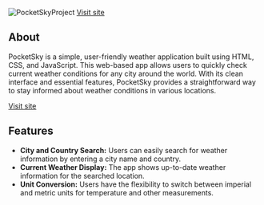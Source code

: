 ![PocketSkyProject](https://github.com/user-attachments/assets/155ef123-46d7-4253-8de6-944dd3e17791)
[Visit site](https://main--brilliant-klepon-275efd.netlify.app/)

## About

PocketSky is a simple, user-friendly weather application built using HTML, CSS, and JavaScript. This web-based app allows users to quickly check current weather conditions for any city around the world. With its clean interface and essential features, PocketSky provides a straightforward way to stay informed about weather conditions in various locations.

[Visit site](https://main--brilliant-klepon-275efd.netlify.app/)

## Features
- **City and Country Search:** Users can easily search for weather information by entering a city name and country.
- **Current Weather Display:** The app shows up-to-date weather information for the searched location.
- **Unit Conversion:** Users have the flexibility to switch between imperial and metric units for temperature and other measurements.
